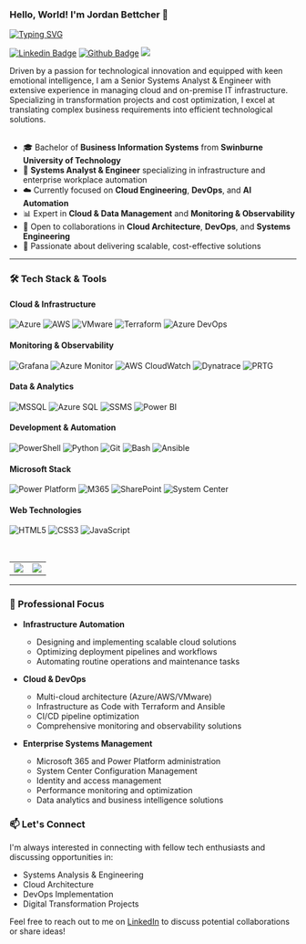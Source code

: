 ### Hello, World! I'm Jordan Bettcher 👋

<div align="left">

[![Typing SVG](https://readme-typing-svg.herokuapp.com?font=Inter&weight=600&size=24&duration=3000&pause=1000&color=0077B5&vCenter=true&width=500&lines=Systems+Analyst+%26+Engineer;Cloud+Architecture+Specialist;DevOps+Engineer;Infrastructure+Automation+Expert)](https://git.io/typing-svg)

[![Linkedin Badge](https://img.shields.io/badge/-LinkedIn-0077B5?style=flat&logo=Linkedin&logoColor=white&link=https://www.linkedin.com/in/jordanbettcher/)](https://www.linkedin.com/in/jordanbettcher/) [![Github Badge](https://img.shields.io/badge/-GitHub-242A2D?style=flat&logo=Github&logoColor=white&link=https://github.com/bettch/)](https://github.com/bettch/) ![](https://komarev.com/ghpvc/?username=bettch&color=2D9596)

</div>

<p align="left">
Driven by a passion for technological innovation and equipped with keen emotional intelligence, I am a Senior Systems Analyst & Engineer with extensive experience in managing cloud and on-premise IT infrastructure. Specializing in transformation projects and cost optimization, I excel at translating complex business requirements into efficient technological solutions.
<br>
<br>

- 🎓 Bachelor of **Business Information Systems** from **Swinburne University of Technology**
- 🔧 **Systems Analyst & Engineer** specializing in infrastructure and enterprise workplace automation
- ☁️ Currently focused on **Cloud Engineering**, **DevOps**, and **AI Automation**
- 📊 Expert in **Cloud & Data Management** and **Monitoring & Observability**
- 🤝 Open to collaborations in **Cloud Architecture**, **DevOps**, and **Systems Engineering**
- 🎯 Passionate about delivering scalable, cost-effective solutions

</p>

---

### 🛠️ Tech Stack & Tools

#### Cloud & Infrastructure
![Azure](https://img.shields.io/badge/-Azure-0089D6?style=flat&logo=microsoft-azure&logoColor=white)
![AWS](https://img.shields.io/badge/-AWS-232F3E?style=flat&logo=amazon-aws&logoColor=white)
![VMware](https://img.shields.io/badge/-VMware-607078?style=flat&logo=vmware&logoColor=white)
![Terraform](https://img.shields.io/badge/-Terraform-7B42BC?style=flat&logo=terraform&logoColor=white)
![Azure DevOps](https://img.shields.io/badge/-Azure_DevOps-0078D7?style=flat&logo=azure-devops&logoColor=white)

#### Monitoring & Observability
![Grafana](https://img.shields.io/badge/-Grafana-F46800?style=flat&logo=grafana&logoColor=white)
![Azure Monitor](https://img.shields.io/badge/-Azure_Monitor-0089D6?style=flat&logo=microsoft-azure&logoColor=white)
![AWS CloudWatch](https://img.shields.io/badge/-CloudWatch-232F3E?style=flat&logo=amazon-aws&logoColor=white)
![Dynatrace](https://img.shields.io/badge/-Dynatrace-1496FF?style=flat&logo=dynatrace&logoColor=white)
![PRTG](https://img.shields.io/badge/-PRTG-00B1E7?style=flat&logo=paessler&logoColor=white)

#### Data & Analytics
![MSSQL](https://img.shields.io/badge/-SQL_Server-CC2927?style=flat&logo=microsoft-sql-server&logoColor=white)
![Azure SQL](https://img.shields.io/badge/-Azure_SQL-0089D6?style=flat&logo=microsoft-azure&logoColor=white)
![SSMS](https://img.shields.io/badge/-SQL_Management_Studio-CC2927?style=flat&logo=microsoft-sql-server&logoColor=white)
![Power BI](https://img.shields.io/badge/-Power_BI-F2C811?style=flat&logo=power-bi&logoColor=black)

#### Development & Automation
![PowerShell](https://img.shields.io/badge/-PowerShell-5391FE?style=flat&logo=powershell&logoColor=white)
![Python](https://img.shields.io/badge/-Python-3776AB?style=flat&logo=python&logoColor=white)
![Git](https://img.shields.io/badge/-Git-F05032?style=flat&logo=git&logoColor=white)
![Bash](https://img.shields.io/badge/-Bash-4EAA25?style=flat&logo=gnu-bash&logoColor=white)
![Ansible](https://img.shields.io/badge/-Ansible-EE0000?style=flat&logo=ansible&logoColor=white)

#### Microsoft Stack
![Power Platform](https://img.shields.io/badge/-Power_Platform-742774?style=flat&logo=microsoft&logoColor=white)
![M365](https://img.shields.io/badge/-Microsoft_365-D83B01?style=flat&logo=microsoft-office&logoColor=white)
![SharePoint](https://img.shields.io/badge/-SharePoint-0078D4?style=flat&logo=microsoft-sharepoint&logoColor=white)
![System Center](https://img.shields.io/badge/-System_Center-00A4EF?style=flat&logo=microsoft&logoColor=white)

#### Web Technologies
![HTML5](https://img.shields.io/badge/-HTML5-E34F26?style=flat&logo=html5&logoColor=white)
![CSS3](https://img.shields.io/badge/-CSS3-1572B6?style=flat&logo=css3&logoColor=white)
![JavaScript](https://img.shields.io/badge/-JavaScript-F7DF1E?style=flat&logo=javascript&logoColor=black)

<br>

<center>
  <table>
    <tr>
      <td>
        <picture>
          <source
            srcset="https://github-readme-stats.vercel.app/api?username=bettch&show_icons=true&theme=tokyonight"
            media="(prefers-color-scheme: dark)"
          />
          <source
            srcset="https://github-readme-stats.vercel.app/api?username=bettch&show_icons=true"
            media="(prefers-color-scheme: light), (prefers-color-scheme: no-preference)"
          />
          <img src="https://github-readme-stats.vercel.app/api?username=bettch&show_icons=true" />
        </picture>
      </td>
      <td>
        <picture>
          <source
            srcset="https://github-readme-streak-stats.herokuapp.com/?user=bettch&theme=tokyonight"
            media="(prefers-color-scheme: dark)"
          />
          <source
            srcset="https://github-readme-streak-stats.herokuapp.com/?user=bettch"
            media="(prefers-color-scheme: light), (prefers-color-scheme: no-preference)"
          />
          <img src="https://github-readme-streak-stats.herokuapp.com/?user=bettch" />
        </picture>
      </td>
    </tr>   
  </table>
</center>

---

### 🎯 Professional Focus

- **Infrastructure Automation**
  - Designing and implementing scalable cloud solutions
  - Optimizing deployment pipelines and workflows
  - Automating routine operations and maintenance tasks

- **Cloud & DevOps**
  - Multi-cloud architecture (Azure/AWS/VMware)
  - Infrastructure as Code with Terraform and Ansible
  - CI/CD pipeline optimization
  - Comprehensive monitoring and observability solutions

- **Enterprise Systems Management**
  - Microsoft 365 and Power Platform administration
  - System Center Configuration Management
  - Identity and access management
  - Performance monitoring and optimization
  - Data analytics and business intelligence solutions

### 📫 Let's Connect

I'm always interested in connecting with fellow tech enthusiasts and discussing opportunities in:
- Systems Analysis & Engineering
- Cloud Architecture
- DevOps Implementation
- Digital Transformation Projects

Feel free to reach out to me on [LinkedIn](https://www.linkedin.com/in/jordanbettcher/) to discuss potential collaborations or share ideas!
